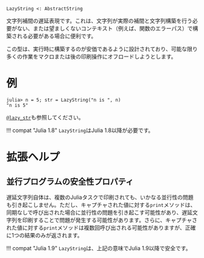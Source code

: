 ```
LazyString <: AbstractString
```

文字列補間の遅延表現です。これは、文字列が実際の補間と文字列構築を行う必要がない、または望ましくないコンテキスト（例えば、関数のエラーパス）で構築される必要がある場合に便利です。

この型は、実行時に構築するのが安価であるように設計されており、可能な限り多くの作業をマクロまたは後の印刷操作にオフロードしようとします。

# 例

```jldoctest
julia> n = 5; str = LazyString("n is ", n)
"n is 5"
```

[`@lazy_str`](@ref)も参照してください。

!!! compat "Julia 1.8"
    `LazyString`はJulia 1.8以降が必要です。


# 拡張ヘルプ

## 並行プログラムの安全性プロパティ

遅延文字列自体は、複数のJuliaタスクで印刷されても、いかなる並行性の問題も引き起こしません。ただし、キャプチャされた値に対する`print`メソッドは、同期なしで呼び出された場合に並行性の問題を引き起こす可能性があり、遅延文字列を印刷することで問題が発生する可能性があります。さらに、キャプチャされた値に対する`print`メソッドは複数回呼び出される可能性がありますが、正確に1つの結果のみが返されます。

!!! compat "Julia 1.9"
    `LazyString`は、上記の意味でJulia 1.9以降で安全です。

